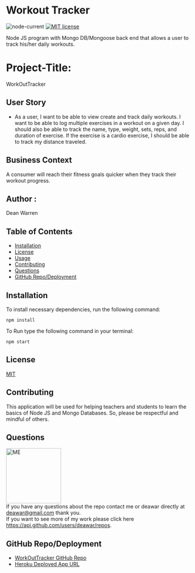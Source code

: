 # Workout Tracker

![node-current](https://img.shields.io/node/v/mongoose?color=blue&style=plastic)
        [![MIT license](https://img.shields.io/badge/License-MIT-blue.svg?style=plastic)](https://lbesson.mit-license.org/) 

Node JS program with Mongo DB/Mongoose back end that allows a user to track his/her daily workouts. 


# Project-Title: 
WorkOutTracker

## User Story

* As a user, I want to be able to view create and track daily workouts. I want to be able to log multiple exercises in a workout on a given day. I should also be able to track the name, type, weight, sets, reps, and duration of exercise. If the exercise is a cardio exercise, I should be able to track my distance traveled.

## Business Context

A consumer will reach their fitness goals quicker when they track their workout progress.

## Author : 
Dean Warren

## Table of Contents
* [Installation](#installation)
* [License](#license)
* [Usage](#usage)
* [Contributing](#contributing)
* [Questions](#questions)
* [GitHub Repo/Deployment](#Repo/Deployment)

## Installation
To install necessary dependencies, run the following command:<br>
```
npm install
```

To Run type the following command in your terminal:<br>
```
npm start
```

## License
[MIT](https://github.com/deawar/WorkOutTracker/blob/master/LICENSE)

## Contributing
This application will be used for helping teachers and students to learn the basics of Node JS and Mongo Databases. So, please be respectful and mindful of others.

## Questions

<img src="https://avatars1.githubusercontent.com/u/15312495?s=400&u=ca57805f0913479f15a13ed8e5a1577eb95c0926&v=4" alt="ME" width="150" height="150"><br>
If you have any questions about the repo contact me or deawar directly at deawar@gmail.com thank you.<br>
If you want to see more of my work please click here https://api.github.com/users/deawar/repos.

## GitHub Repo/Deployment
* [WorkOutTracker GitHub Repo](https://github.com/deawar/WorkOutTracker)<br>
* [Heroku Deployed App URL](https://cryptic-tor-43629.herokuapp.com/)
